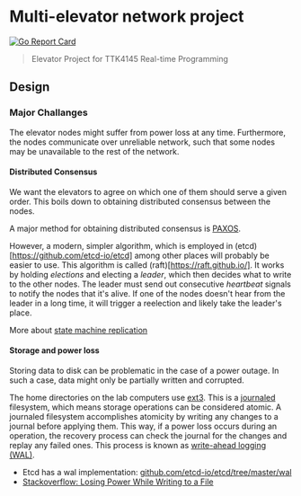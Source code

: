 # Multi-elevator network project
[![Go Report Card](https://goreportcard.com/badge/github.com/sigtot/sanntid)](https://goreportcard.com/report/github.com/sigtot/sanntid)

> Elevator Project for TTK4145 Real-time Programming

## Design
### Major Challanges
The elevator nodes might suffer from power loss at any time. Furthermore, the nodes communicate over unreliable network, such that some nodes may be unavailable to the rest of the network.

#### Distributed Consensus
We want the elevators to agree on which one of them should serve a given order. This boils down to obtaining distributed consensus between the nodes.

A major method for obtaining distributed consensus is [PAXOS](https://en.wikipedia.org/wiki/Paxos_(computer_science)). 

However, a modern, simpler algorithm, which is employed in (etcd)[https://github.com/etcd-io/etcd] among other places will probably be easier to use. This algorithm is called (raft)[https://raft.github.io/]. It works by holding _elections_ and electing a _leader_, which then decides what to write to the other nodes. The leader must send out consecutive _heartbeat_ signals to notify the nodes that it's alive. If one of the nodes doesn't hear from the leader in a long time, it will trigger a reelection and likely take the leader's place. 

More about [state machine replication](https://en.wikipedia.org/wiki/State_machine_replication)

#### Storage and power loss
Storing data to disk can be problematic in the case of a power outage. In such a case, data might only be partially written and corrupted. 

The home directories on the lab computers use [ext3](https://en.wikipedia.org/wiki/Ext3). This is a [journaled](https://en.wikipedia.org/wiki/Journaling_file_system) filesystem, which means storage operations can be considered atomic. A journaled filesystem accomplishes atomicity by writing any changes to a journal before applying them. This way, if a power loss occurs during an operation, the recovery process can check the journal for the changes and replay any failed ones. This process is known as [write-ahead logging (WAL)](https://en.wikipedia.org/wiki/Write-ahead_logging).

* Etcd has a wal implementation: [github.com/etcd-io/etcd/tree/master/wal](https://github.com/etcd-io/etcd/tree/master/wal)
* [Stackoverflow: Losing Power While Writing to a File](https://stackoverflow.com/questions/16835529/losing-power-while-writing-to-a-file)

